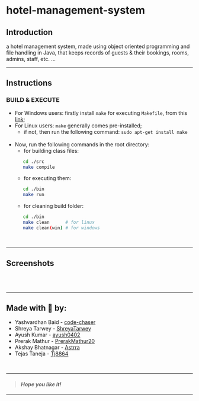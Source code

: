 # hotel-management-system
## Introduction
a hotel management system, made using object oriented programming and file handling in Java, that keeps records of guests & their bookings, rooms, admins, staff, etc. ...
___
## Instructions
### BUILD & EXECUTE
- For Windows users: firstly install ` make ` for executing ` Makefile `, from this [link](https://stackoverflow.com/questions/32127524/how-to-install-and-use-make-in-windows);
- For Linux users: ` make ` generally comes pre-installed;
   - if not, then run the following command: ` sudo apt-get install make `
   <br>
- Now, run the following commands in the root directory:
   - for building class files: 
  ```bash
     cd ./src
     make compile
  ```
   - for executing them:
  ```bash
     cd ./bin
     make run
  ```
   - for cleaning build folder:
  ```bash
     cd ./bin
     make clean      # for linux
     make clean(win) # for windows
  ```

<br>

___
## Screenshots

<br>

<!-- screenshots here -->

<br>

___
## Made with 🤍 by:
- Yashvardhan Baid - [code-chaser](https://github.com/code-chaser)
- Shreya Tarwey - [ShreyaTarwey](https://github.com/ShreyaTarwey)
- Ayush Kumar - [ayush0402](https://github.com/ayush0402)
- Prerak Mathur - [PrerakMathur20](https://github.com/PrerakMathur20)
- Akshay Bhatnagar - [Astrra](https://github.com/Astrra)
- Tejas Taneja - [Tj8864](https://github.com/Tj8864)

<br>

___
> #### _*Hope you like it!*_
___
